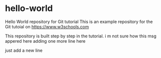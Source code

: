 # hello-world
Hello World repository for Git tutorial
This is an example repository for the Git tutoial on https://www.w3schools.com

This repository is built step by step in the tutorial.
i m not sure how this msg appered here
adding one more line here

just add a new line
